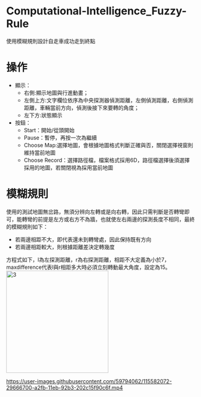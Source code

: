 # Computational-Intelligence_Fuzzy-Rule

使用模糊規則設計自走車成功走到終點

# 操作
- 顯示：
  - 右側:顯示地圖與行進動畫；
  - 左側上方:文字欄位依序為中央探測器偵測距離，左側偵測距離，右側偵測距離，車輛當前方向，偵測後接下來要轉的角度；
  - 左下方:狀態顯示
- 按鈕：
  - Start：開始/從頭開始
  - Pause：暫停，再按一次為繼續
  - Choose Map:選擇地圖，會根據地圖格式判斷正確與否，關閉選擇視窗則維持當前地圖
  - Choose Record：選擇路徑檔，檔案格式採用6D，路徑檔選擇後須選擇採用的地圖，若關閉視為採用當前地圖

# 模糊規則
使用的測試地圖無岔路，無須分辨向左轉或是向右轉，因此只需判斷是否轉彎即可，能轉彎的前提是左方或右方不為牆，也就使左右兩邊的探測長度不相同，最終的模糊規則如下：

- 若兩邊相距不大，即代表還未到轉彎處，因此保持既有方向
- 若兩邊相距較大，則根據距離差決定轉幾度

方程式如下，l為左探測距離，r為右探測距離，相距不大定義為小於7，max⁡difference代表l與r相距多大時必須立刻轉動最大角度，設定為15。
<img width="273" alt="3" src="https://user-images.githubusercontent.com/59794062/115122159-0ed57a80-9fe9-11eb-9c72-6033225975e6.PNG">


https://user-images.githubusercontent.com/59794062/115582072-29666700-a2fb-11eb-92b3-202c15f90c6f.mp4

